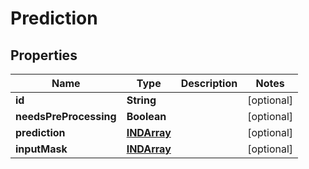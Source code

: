 
# Prediction

## Properties
Name | Type | Description | Notes
------------ | ------------- | ------------- | -------------
**id** | **String** |  |  [optional]
**needsPreProcessing** | **Boolean** |  |  [optional]
**prediction** | [**INDArray**](INDArray.md) |  |  [optional]
**inputMask** | [**INDArray**](INDArray.md) |  |  [optional]



